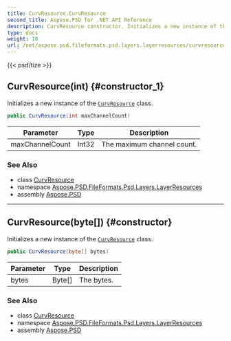 ```yaml
---
title: CurvResource.CurvResource
second_title: Aspose.PSD for .NET API Reference
description: CurvResource constructor. Initializes a new instance of the CurvResource class
type: docs
weight: 10
url: /net/aspose.psd.fileformats.psd.layers.layerresources/curvresource/curvresource/
---
```

{{< psd/tize >}}
## CurvResource(int) {#constructor_1}

Initializes a new instance of the [`CurvResource`](../) class.

```csharp
public CurvResource(int maxChannelCount)
```

| Parameter | Type | Description |
| --- | --- | --- |
| maxChannelCount | Int32 | The maximum channel count. |

### See Also

* class [CurvResource](../)
* namespace [Aspose.PSD.FileFormats.Psd.Layers.LayerResources](../../curvresource/)
* assembly [Aspose.PSD](../../../)

---

## CurvResource(byte[]) {#constructor}

Initializes a new instance of the [`CurvResource`](../) class.

```csharp
public CurvResource(byte[] bytes)
```

| Parameter | Type | Description |
| --- | --- | --- |
| bytes | Byte[] | The bytes. |

### See Also

* class [CurvResource](../)
* namespace [Aspose.PSD.FileFormats.Psd.Layers.LayerResources](../../curvresource/)
* assembly [Aspose.PSD](../../../)


